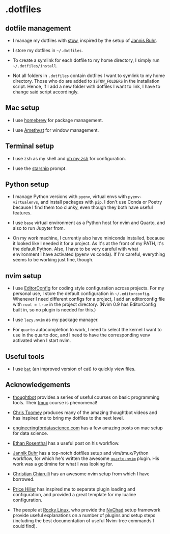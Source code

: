 # .dotfiles

## dotfile management

- I manage my dotfiles with [stow](https://alexpearce.me/2016/02/managing-dotfiles-with-stow/), inspired by the setup of [Jannis Buhr](https://github.com/jmbuhr/.dotfiles).

- I store my dotfiles in `~/.dotfiles`.

- To create a symlink for each dotfile to my home directory, I simply run `~/.dotfiles/install`.

- Not all folders in `.dotfiles` contain dotfiles I want to symlink to my home directory. Those who do are added to `$STOW_FOLDERS` in the installation script. Hence, if I add a new folder with dotfiles I want to link, I have to change said script accordingly.

## Mac setup

- I use [homebrew](https://brew.sh) for package management.

- I use [Amethyst](https://github.com/ianyh/Amethyst) for window management.


## Terminal setup

- I use zsh as my shell and [oh my zsh](https://ohmyz.sh) for configuration.

- I use the [starship](https://starship.rs) prompt.


## Python setup 

- I manage Python versions with `pyenv`, virtual envs with `pyenv-virtualenvs`, and install packages with `pip`. I don't use Conda or Poetry because I find them too clunky, even though they both have useful features.

- I use `base` virtual environment as a Python host for nvim and Quarto, and also to run Jupyter from.

- On my work machine, I currently also have miniconda installed, because it looked like I needed it for a project. As it's at the front of my PATH, it's the default Python. Also, I have to be very careful with what environment I have activated (pyenv vs conda). If I'm careful, everything seems to be working just fine, though.


<!-- ## zsh plugins -->

<!-- - I use FZF as a file fuzzy finder. I usually use `**<tab>` or `<ctrl-T>` to search files in current directory (e.g. `vi **<tab>`). -->

<!-- - I use `zsh-z` to quickly navigate to frequently used directories (e.g. `z do` -->
<!--   gets me to `~/dev/projects/dotfiles` from anywhere). Combined with the -->
<!--   in-built fuzzy directory completion of zsh, and the fzt plugin, this makes -->
<!--   navigation extremely quick. -->


## nvim setup

- I use [EditorConfig](https://editorconfig.org) for coding style configuration across projects. For my personal use, I store the default configuration in `~/.editorconfig`. Whenever I need different configs for a project, I add an editorconfig file with `root = true` in the project directory. (Nvim 0.9 has EditorConfig built in, so no plugin is needed for this.)

- I use `lazy.nvim` as my package manager.

- For `quarto` autocompletion to work, I need to select the kernel I want to use in the quarto doc, and I need to have the corresponding venv activated when I start nvim.


## Useful tools

- I use [`bat`](https://github.com/sharkdp/bat) (an improved version of cat) to
  quickly view files.



## Acknowledgements

- [thoughtbot](https://thoughtbot.com/upcase) provides a series of useful
  courses on basic programming tools. Their
  [tmux](https://thoughtbot.com/upcase/tmux) course is phenomenal!

- [Chris Toomey](https://github.com/christoomey) produces many of the amazing thoughtbot videos and has inspired me to bring my dotfiles to the next level.

- [engineeringfordatascience.com](https://engineeringfordatascience.com/) has a
  few amazing posts on mac setup for data science.

- [Ethan
  Rosenthal](https://www.ethanrosenthal.com/2022/02/01/everything-gets-a-package/)
  has a useful post on his workflow.

- [Jannik Buhr](https://github.com/jmbuhr) has a top-notch dotfiles setup and vim/tmux/Python workflow, for which he's written the awesome [`quarto-nvim`](https://github.com/quarto-dev/quarto-nvim) plugin. His work was a goldmine for what I was looking for.

- [Christian Chiarulli](https://github.com/ChristianChiarulli/nvim) has an awesome nvim setup from which I have borrowed.

- [Price Hiller](https://gitlab.orion-technologies.io/philler) has inspired me to separate plugin loading and configuration, and provided a great template for my lualine configuration.

- The people at [Rocky Linux](https://docs.rockylinux.org/books/nvchad/), who provide the [NvChad](https://github.com/NvChad/NvChad) setup framework provide useful explanations on a number of plugins and setup steps (including the best documentation of useful Nvim-tree commands I could find).
